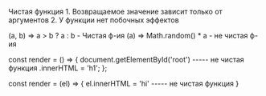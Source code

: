 Чистая функция
    1. Возвращаемое значение зависит только от аргументов
    2. У функции нет побочных эффектов

(a, b) => a > b ? a : b - Чистая ф-ия
(a) => Math.random() * a - не чистая ф-ия

const render = () => { 
    document.getElementById('root') ----- не чистая функция
        .innerHTML = 'h1';
};

const render = (el) => {
    el.innerHTML = 'hi'   ----- не чистая функция
}